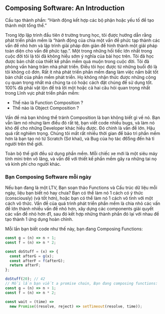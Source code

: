 ## Composing Software: An Introduction

Cấu tạo thành phần: “Hành động kết hợp các bộ phận hoặc yếu tố để tạo thành một tổng thể.”

Trong lớp lập trình đầu tiên ở trường trung học, tôi được hướng dẫn rằng phát triển phần mềm là “hành động của chia một vấn đề phức tạp thành các vấn đề nhỏ hơn và lập trình giải pháp đơn giản để hình thành một giải pháp toàn diện cho vấn đề phức tạp.”.
Một trong những hối tiếc lớn nhất trong cuộc đời tôi là tôi đã không hiểu sớm ý nghĩa của bài học trên. Tôi đã học được bản chất của thiết kế phần mềm quá muộn trong cuộc đời.
Tôi đã phỏng vấn hàng trăm nhà phát triển. Điều tôi học được từ những buổi đó là tôi không cô đơn. Rất ít nhà phát triển phần mềm đang làm việc nắm bắt tốt bản chất của phần mềm phát triển. Họ không nhận thức được những công cụ quan trọng nhất mà chúng ta có hoặc cách đặt chúng để sử dụng tốt. 100% đã phải vật lộn để trả lời một hoặc cả hai câu hỏi quan trọng nhất trong Lĩnh vực phát triển phần mềm:

- Thế nào là Function Composition ?
- Thế nào là Object Composition ?

Vấn đề mà bạn không thể tránh Composition là bạn không biết gì về nó. Bạn vẫn làm nó nhưng làm điều đó rất tệ, bạn viết code nhiều bugs, và làm nó khó để cho những Developer khác hiểu được. Đó chính là vấn đề lớn. Hậu quá rất nghiêm trọng. Chúng tôi mất rất nhiều thời gian để bảo trì phần mềm hơn là bạn tạo nó từ Scratch (Sơ khai), và Bug của họ tác đ65ng đến hà tỉ người trên thế giới.

Toàn bộ thế giới đều sử dụng phần mềm. Mỗi chiếc xe mới là một siêu máy tính mini trên vô lăng, và vấn đề với thiết kế phần mềm gây ra những tai nọ và kinh phí cho người khác.

### Bạn Composing Software mỗi ngày

Nếu bạn đang là một LTV, Bạn soạn thảo Functions và Cấu trúc dữ liệu mỗi ngày, liệu bạn biết nó hay chưa? Bạn có thể làm nó 1 cách có ý thức (consciously) (và tốt hơn), hoặc bạn có thể làm nó 1 cách vô tình với một cách vô thức.
Vấn đề của quá trình phát triển phần mềm là chia nhỏ các vấn đề lớn thành nhiều vấn đề nhỏ hơn, xây dựng các components giải quyết các vấn đề nhỏ hơn đ1, sau đó kết hợp những thành phần đó lại với nhau để tạo thành 1 ứng dụng hoàn chỉnh.

Mỗi lần bạn biết code như thế này, bạn đang Composing Functions:

```js
const g = (n) => n + 1;
const f = (n) => n * 2;

const doStuff = (x) => {
  const afterG = g(x);
  const afterF = f(afterG);
  return afterF;
};

doStuff(20); // 42
// Mỗi lần bạn viết a promise chain, Bạn đang composing functions:
const g = (n) => n + 1;
const f = (n) => n * 2;

const wait = (time) =>
  new Promise((resolve, reject) => setTimeout(resolve, time));
```
